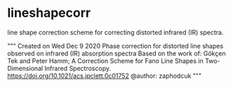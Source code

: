 # lineshapecorr
line shape correction scheme for correcting distorted infrared (IR) spectra.

"""
Created on Wed Dec 9 2020
Phase correction for distorted line shapes observed on infrared (IR) absorption spectra
Based on the work of: 
Gökçen Tek and Peter Hamm; A Correction Scheme for Fano Line Shapes in Two-Dimensional Infrared Spectroscopy.
https://doi.org/10.1021/acs.jpclett.0c01752
@author: zaphodcuk
"""


